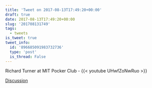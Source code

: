 ```yaml
---
title: 'Tweet on 2017-08-13T17:49:20+00:00'
draft: true
date: 2017-08-13T17:49:20+00:00
slug: '201708131749'
tags:
  - tweets
is_tweet: true
tweet_info:
  id: '896685091983732736'
  type: 'post'
  is_thread: False
---
```




Richard Turner at MIT Pocker Club - {{< youtube UHwfZoNwRuo >}}

[Discussion](https://x.com/sytelus/status/896685091983732736)
